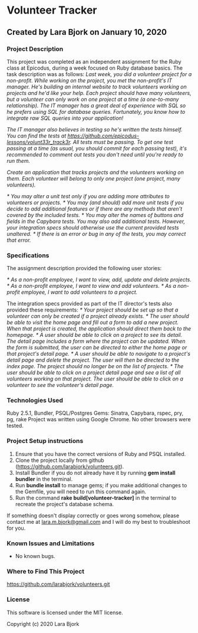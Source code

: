# Volunteer Tracker
## Created by Lara Bjork on January 10, 2020
### Project Description

This project was completed as an independent assignment for the Ruby class at Epicodus, during a week focused on Ruby database basics. The task description was as follows:
_Last week, you did a volunteer project for a non-profit. While working on the project, you met the non-profit's IT manager. He's building an internal website to track volunteers working on projects and he'd like your help. Each project should have many volunteers, but a volunteer can only work on one project at a time (a one-to-many relationship). The IT manager has a great deal of experience with SQL so he prefers using SQL for database queries. Fortunately, you know how to integrate raw SQL queries into your application!_

_The IT manager also believes in testing so he's written the tests himself. You can find the tests at <https://github.com/epicodus-lessons/volunt33r_track3r>. All tests must be passing. To get one test passing at a time (as usual, you should commit for each passing test), it's recommended to comment out tests you don't need until you're ready to run them._

_Create an application that tracks projects and the volunteers working on them. Each volunteer will belong to only one project (one project, many volunteers)._

_* You may alter a unit test only if you are adding more attributes to volunteers or projects._
_* You may (and should) add more unit tests if you decide to add additional features or if there are any methods that aren't covered by the included tests._
_* You may alter the names of buttons and fields in the Capybara tests. You may also add additional tests. However, your integration specs should otherwise use the current provided tests unaltered._
_* If there is an error or bug in any of the tests, you may correct that error._

### Specifications
The assignment description provided the following user stories:

_* As a non-profit employee, I want to view, add, update and delete projects._
_* As a non-profit employee, I want to view and add volunteers._
_* As a non-profit employee, I want to add volunteers to a project._

The integration specs provided as part of the IT director's tests also provided these requirements:
_* Your project should be set up so that a volunteer can only be created if a project already exists._
_* The user should be able to visit the home page and fill out a form to add a new project. When that project is created, the application should direct them back to the homepage._
_* A user should be able to click on a project to see its detail. The detail page includes a form where the project can be updated. When the form is submitted, the user can be directed to either the home page or that project's detail page._
_* A user should be able to navigate to a project's detail page and delete the project. The user will then be directed to the index page. The project should no longer be on the list of projects._
_* The user should be able to click on a project detail page and see a list of all volunteers working on that project. The user should be able to click on a volunteer to see the volunteer's detail page._


### Technologies Used
Ruby 2.5.1, Bundler, PSQL/Postgres
Gems: Sinatra, Capybara, rspec, pry, pg, rake
Project was written using Google Chrome. No other browsers were tested.

### Project Setup instructions
1. Ensure that you have the correct versions of Ruby and PSQL installed.
2. Clone the project locally from github (https://github.com/larabjork/volunteers.git).
3. Install Bundler if you do not already have it by running **gem install bundler** in the terminal.
4. Run **bundle install** to manage gems; if you make additional changes to the Gemfile, you will need to run this command again.
5. Run the command **rake build[volunteer-tracker]** in the terminal to recreate the project's database schema.

If something doesn't display correctly or goes wrong somehow, please contact me at <lara.m.bjork@gmail.com> and I will do my best to troubleshoot for you.


### Known Issues and Limitations
* No known bugs.

### Where to Find This Project
https://github.com/larabjork/volunteers.git

### License
This software is licensed under the MIT license.

Copyright (c) 2020 Lara Bjork
